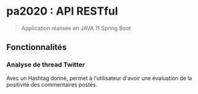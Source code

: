 # pa2020 : API RESTful

> Application réalisée en JAVA 11 Spring Boot

## Fonctionnalités

### Analyse de thread Twitter
Avec un Hashtag donné, permet à l'utilisateur d'avoir une évaluation de la positivité des commentaires postés.
